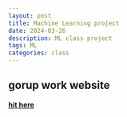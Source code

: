 ```yaml
---
layout: post
title: Machine Learning project
date: 2024-03-26
description: ML class project
tags: ML
categories: class
---
```


## gorup work website 

[**hit here**](https://ylz1992.github.io/MLProject/)
